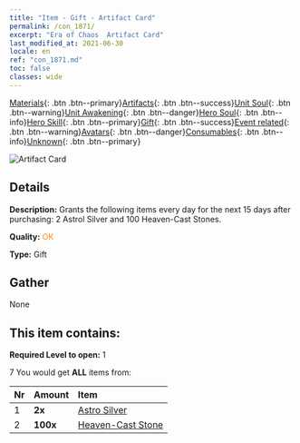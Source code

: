 ```yaml
---
title: "Item - Gift - Artifact Card"
permalink: /con_1871/
excerpt: "Era of Chaos  Artifact Card"
last_modified_at: 2021-06-30
locale: en
ref: "con_1871.md"
toc: false
classes: wide
---
```

 [Materials](/Items/){: .btn .btn--primary}[Artifacts](/Items/Artifacts/){: .btn .btn--success}[Unit Soul](/Items/UnitSoul/){: .btn .btn--warning}[Unit Awakening](/Items/UnitAwakening/){: .btn .btn--danger}[Hero Soul](/Items/HeroSoul/){: .btn .btn--info}[Hero Skill](/Items/HeroSkill/){: .btn .btn--primary}[Gift](/Items/Gift/){: .btn .btn--success}[Event related](/Items/Events/){: .btn .btn--warning}[Avatars](/Items/Avatars/){: .btn .btn--danger}[Consumables](/Items/Consumables/){: .btn .btn--info}[Unknown](/Items/Unknown/){: .btn .btn--primary}

 ![Artifact Card](/images/t/i_907494.png)

## Details
 **Description:** Grants the following items every day for the next 15 days after purchasing: 2 Astrol Silver and 100 Heaven-Cast Stones.

 **Quality:** <span style="color: #FF8C00">OK</span>

 **Type:** Gift

## Gather

  None

## This item contains:

 **Required Level to open:** 1

 7 You would get **ALL** items  from:

  | Nr | Amount |     Item    |
  |:---|:-------|:------------|
  | 1 |  **2x** | [Astro Silver](/Items/con_969/) |  | 
  | 2 |  **100x** | [Heaven-Cast Stone](/Items/art_188/) |  | 
